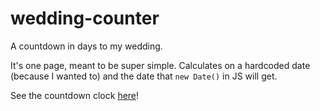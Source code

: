 # wedding-counter
A countdown in days to my wedding.

It's one page, meant to be super simple. Calculates on a hardcoded date (because I wanted to) and the date that ```new Date()``` in JS will get.

See the countdown clock [here](https://www.coltonhurst.com/projects/wedding-counter/index.html)!